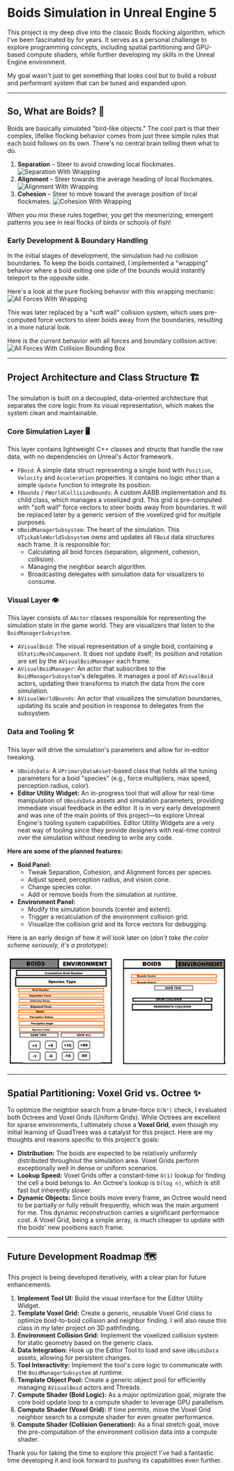 # Boids Simulation in Unreal Engine 5

This project is my deep dive into the classic Boids flocking algorithm, which I've been fascinated by for years. It serves as a personal challenge to explore programming concepts, including spatial partitioning and GPU-based compute shaders, while further developing my skills in the Unreal Engine environment.

My goal wasn't just to get something that looks cool but to build a robust and performant system that can be tuned and expanded upon.

---

## So, What are Boids? 🤔

Boids are basically simulated "bird-like objects." The cool part is that their complex, lifelike flocking behavior comes from just three simple rules that each boid follows on its own. There's no central brain telling them what to do.

1.  **Separation** – Steer to avoid crowding local flockmates.
![Separation With Wrapping](Content/Assets/Github/Gifs/SeparationWithWrapping.gif)
2.  **Alignment** – Steer towards the average heading of local flockmates.
![Alignment With Wrapping](Content/Assets/Github/Gifs/AlignmentWithWrapping.gif)
3.  **Cohesion** – Steer to move toward the average position of local flockmates.
![Cohesion With Wrapping](Content/Assets/Github/Gifs/CohesionWithWrapping.gif)

When you mix these rules together, you get the mesmerizing, emergent patterns you see in real flocks of birds or schools of fish!

### Early Development & Boundary Handling

In the initial stages of development, the simulation had no collision boundaries. To keep the boids contained, I implemented a "wrapping" behavior where a boid exiting one side of the bounds would instantly teleport to the opposite side.

Here's a look at the pure flocking behavior with this wrapping mechanic:
![All Forces With Wrapping](Content/Assets/Github/Gifs/AllForcesWithWrapping.gif)

This was later replaced by a "soft wall" collision system, which uses pre-computed force vectors to steer boids away from the boundaries, resulting in a more natural look.

Here is the current behavior with all forces and boundary collision active:
![All Forces With Collision Bounding Box](Content/Assets/Github/Gifs/AllForcesWithCollision.gif)

---

## Project Architecture and Class Structure 🏗️

The simulation is built on a decoupled, data-oriented architecture that separates the core logic from its visual representation, which makes the system clean and maintainable.

### Core Simulation Layer 🖥️

This layer contains lightweight C++ classes and structs that handle the raw data, with no dependencies on Unreal's Actor framework.
* `FBoid`: A simple data struct representing a single boid with `Position`, `Velocity` and `Acceleration` properties. It contains no logic other than a simple `Update` function to integrate its position.
* `FBounds` / `FWorldCollisionBounds`: A custom AABB implementation and its child class, which manages a voxelized grid. This grid is pre-computed with "soft wall" force vectors to steer boids away from boundaries. It will be replaced later by a generic version of the voxelized grid for multiple purposes.
* `UBoidManagerSubsystem`: The heart of the simulation. This `UTickableWorldSubsystem` owns and updates all `FBoid` data structures each frame. It is responsible for:
    * Calculating all boid forces (separation, alignment, cohesion, collision).
    * Managing the neighbor search algorithm.
    * Broadcasting delegates with simulation data for visualizers to consume.

### Visual Layer 👁️

This layer consists of `AActor` classes responsible for representing the simulation state in the game world. They are visualizers that listen to the `BoidManagerSubsystem`.
* `AVisualBoid`: The visual representation of a single boid, containing a `UStaticMeshComponent`. It does not update itself; its position and rotation are set by the `AVisualBoidManager` each frame.
* `AVisualBoidManager`: An actor that subscribes to the `BoidManagerSubsystem`'s delegates. It manages a pool of `AVisualBoid` actors, updating their transforms to match the data from the core simulation.
* `AVisualWorldBounds`: An actor that visualizes the simulation boundaries, updating its scale and position in response to delegates from the subsystem.

### Data and Tooling 🛠️

This layer will drive the simulation's parameters and allow for in-editor tweaking.
* `UBoidsData`: A `UPrimaryDataAsset`-based class that holds all the tuning parameters for a boid "species" (e.g., force multipliers, max speed, perception radius, color).
* **Editor Utility Widget:** An in-progress tool that will allow for real-time manipulation of `UBoidsData` assets and simulation parameters, providing immediate visual feedback in the editor. It is in very early development and was one of the main points of this project—to explore Unreal Engine's tooling system capabilities. Editor Utility Widgets are a very neat way of tooling since they provide designers with real-time control over the simulation without needing to write any code.

**Here are some of the planned features:**
* **Boid Panel:**
    * Tweak Separation, Cohesion, and Alignment forces per species.
    * Adjust speed, perception radius, and vision cone.
    * Change species color.
    * Add or remove boids from the simulation at runtime.
* **Environment Panel:**
    * Modify the simulation bounds (center and extent).
    * Trigger a recalculation of the environment collision grid.
    * Visualize the collision grid and its force vectors for debugging.

Here is an early design of how it will look later on (*don't take the color scheme seriously, it's a prototype*):

![Tool Prototype](Content/Assets/Github/Images/BoidsToolPrototype.png)

---

## Spatial Partitioning: Voxel Grid vs. Octree ✨

To optimize the neighbor search from a brute-force `O(N²)` check, I evaluated both Octrees and Voxel Grids (Uniform Grids). While Octrees are excellent for sparse environments, I ultimately chose a **Voxel Grid**, even though my initial learning of QuadTrees was a catalyst for this project. Here are my thoughts and reasons specific to this project's goals:
* **Distribution:** The boids are expected to be relatively uniformly distributed throughout the simulation area. Voxel Grids perform exceptionally well in dense or uniform scenarios.
* **Lookup Speed:** Voxel Grids offer a constant-time `O(1)` lookup for finding the cell a boid belongs to. An Octree's lookup is `O(log n)`, which is still fast but inherently slower.
* **Dynamic Objects:** Since boids move every frame, an Octree would need to be partially or fully rebuilt frequently, which was the main argument for me. This dynamic reconstruction carries a significant performance cost. A Voxel Grid, being a simple array, is much cheaper to update with the boids' new positions each frame.

---

## Future Development Roadmap 🗺️

This project is being developed iteratively, with a clear plan for future enhancements.

1.  **Implement Tool UI:** Build the visual interface for the Editor Utility Widget.
2.  **Template Voxel Grid:** Create a generic, reusable Voxel Grid class to optimize boid-to-boid collision and neighbor finding. I will also reuse this class in my later project on 3D pathfinding.
3.  **Environment Collision Grid:** Implement the voxelized collision system for static geometry based on the generic class.
4.  **Data Integration:** Hook up the Editor Tool to load and save `UBoidsData` assets, allowing for persistent changes.
5.  **Tool Interactivity:** Implement the tool's core logic to communicate with the `BoidManagerSubsystem` at runtime.
6.  **Template Object Pool:** Create a generic object pool for efficiently managing `AVisualBoid` actors and Threads.
7.  **Compute Shader (Boid Logic):** As a major optimization goal, migrate the core boid update loop to a compute shader to leverage GPU parallelism.
8.  **Compute Shader (Voxel Grid):** If time permits, move the Voxel Grid neighbor search to a compute shader for even greater performance.
9.  **Compute Shader (Collision Generation):** As a final stretch goal, move the pre-computation of the environment collision data into a compute shader.

Thank you for taking the time to explore this project! I've had a fantastic time developing it and look forward to pushing its capabilities even further.
